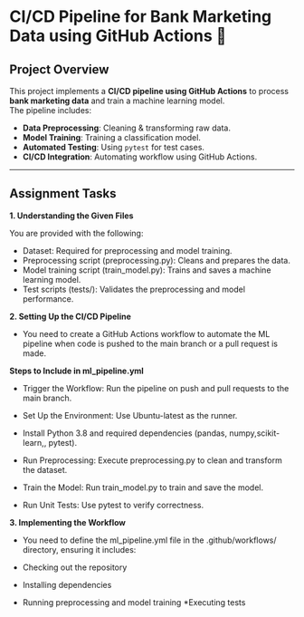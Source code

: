 # CI/CD Pipeline for Bank Marketing Data using GitHub Actions 🚀

##  Project Overview  
This project implements a **CI/CD pipeline using GitHub Actions** to process **bank marketing data** and train a machine learning model.  
The pipeline includes:  
- **Data Preprocessing**: Cleaning & transforming raw data.  
- **Model Training**: Training a classification model.  
- **Automated Testing**: Using `pytest` for test cases.  
- **CI/CD Integration**: Automating workflow using GitHub Actions.  

---
 
## Assignment Tasks

**1. Understanding the Given Files**

You are provided with the following:
* Dataset: Required for preprocessing and model training.
* Preprocessing script (preprocessing.py): Cleans and prepares the data.
* Model training script (train_model.py): Trains and saves a machine learning model.
* Test scripts (tests/): Validates the preprocessing and model performance.

**2. Setting Up the CI/CD Pipeline**
* You need to create a GitHub Actions workflow to automate the ML pipeline when code is pushed to the main branch or a pull request is made.

**Steps to Include in ml_pipeline.yml**

* Trigger the Workflow: Run the pipeline on push and pull requests to the main branch.

* Set Up the Environment:
Use Ubuntu-latest as the runner.

* Install Python 3.8 and required dependencies (pandas, numpy,scikit-learn,, pytest).

* Run Preprocessing: Execute preprocessing.py to clean and transform the dataset.
* Train the Model: Run train_model.py to train and save the model.
* Run Unit Tests: Use pytest to verify correctness.

**3. Implementing the Workflow**
* You need to define the ml_pipeline.yml file in the .github/workflows/ directory, ensuring it includes:

* Checking out the repository
* Installing dependencies
* Running preprocessing and model training
*Executing tests



